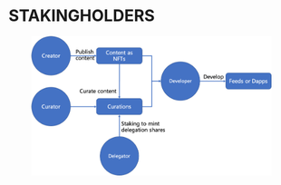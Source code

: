 # STAKINGHOLDERS

<figure><img src="../.gitbook/assets/NFTs Curation Economy.png" alt=""><figcaption></figcaption></figure>

